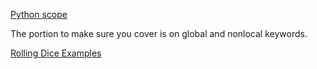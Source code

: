 [Python scope](https://realpython.com/python-scope-legb-rule/)

The portion to make sure you cover is on global and nonlocal keywords. 




[Rolling Dice Examples](https://artofproblemsolving.com/wiki/index.php/Basic_Programming_With_Python#Program_Example_1_3)